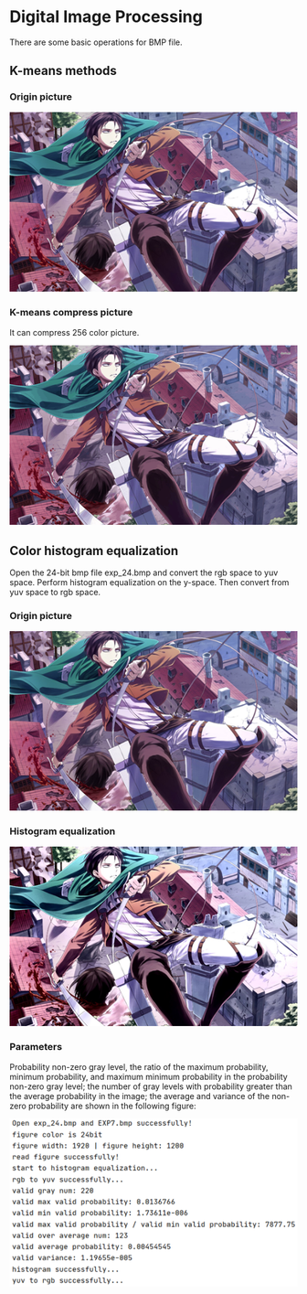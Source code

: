 # Digital Image Processing

There are some basic operations for BMP file.

## K-means methods

### Origin picture

![image-20211004122211828](image/image-20211004122211828.png)

### K-means compress picture

It can compress 256 color picture.

![image-20211004122244279](image/image-20211004122244279.png)

## Color histogram equalization

Open the 24-bit bmp file exp_24.bmp and convert the rgb space to yuv space. Perform histogram equalization on the y-space. Then convert from yuv space to rgb space.

### Origin picture

![image-20211004122706215](image/image-20211004122706215.png)

### Histogram equalization

![image-20211004122739791](image/image-20211004122739791.png)

### Parameters

Probability non-zero gray level, the ratio of the maximum probability, minimum probability, and maximum minimum probability in the probability non-zero gray level; the number of gray levels with probability greater than the average probability in the image; the average and variance of the non-zero probability are shown in the following figure:

![image-20211004122814638](image/image-20211004122814638.png)
